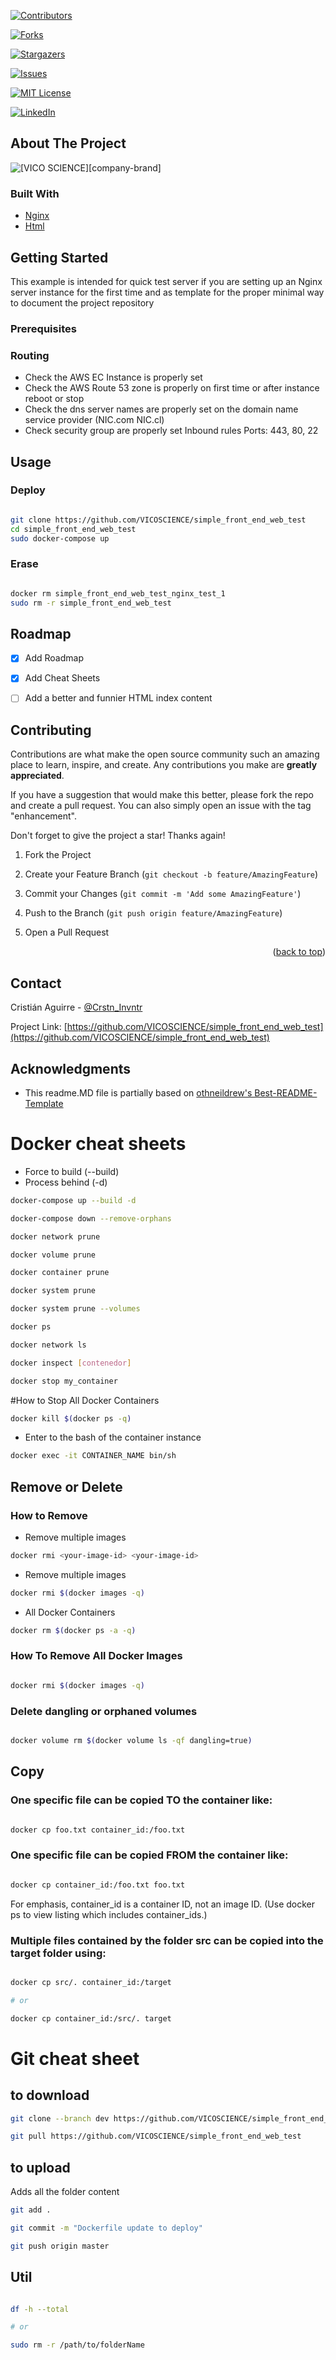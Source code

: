 [![Contributors][contributors-shield]][contributors-url]

[![Forks][forks-shield]][forks-url]

[![Stargazers][stars-shield]][stars-url]

[![Issues][issues-shield]][issues-url]

[![MIT License][license-shield]][license-url]

[![LinkedIn][linkedin-shield]][linkedin-url]


## About The Project
![[VICO SCIENCE][company-brand]](https://i1.wp.com/vicoscience.com/wp-content/uploads/2021/01/imagotipo_vicoscience_presentaciones.png?fit=210%2C100&ssl=1)

### Built With
* [Nginx](https://www.nginx.com/)
* [Html](https://www.w3.org/html/)

 
<!-- GETTING STARTED -->

## Getting Started

This example is intended for quick test server if you are setting up an Nginx server instance for the first time and as template for the proper minimal way to document the project repository

### Prerequisites

### Routing
- Check the AWS EC Instance is properly set 
- Check the AWS Route 53 zone is properly on first time or after instance reboot or stop
- Check the dns server names are properly set on the domain name service provider (NIC.com NIC.cl)
- Check security group are properly set Inbound rules Ports: 443, 80, 22

<!-- USAGE -->
## Usage

### Deploy
```bash

git clone https://github.com/VICOSCIENCE/simple_front_end_web_test
cd simple_front_end_web_test
sudo docker-compose up

```
### Erase
```bash

docker rm simple_front_end_web_test_nginx_test_1
sudo rm -r simple_front_end_web_test

```

<!-- ROADMAP -->
## Roadmap

  

- [x] Add Roadmap
- [x] Add Cheat Sheets
- [ ] Add a better and funnier HTML index content



<!-- CONTRIBUTING -->

## Contributing

  

Contributions are what make the open source community such an amazing place to learn, inspire, and create. Any contributions you make are **greatly appreciated**.

  

If you have a suggestion that would make this better, please fork the repo and create a pull request. You can also simply open an issue with the tag "enhancement".

Don't forget to give the project a star! Thanks again!

  

1. Fork the Project

2. Create your Feature Branch (`git checkout -b feature/AmazingFeature`)

3. Commit your Changes (`git commit -m 'Add some AmazingFeature'`)

4. Push to the Branch (`git push origin feature/AmazingFeature`)

5. Open a Pull Request

  

<p  align="right">(<a  href="#top">back to top</a>)</p>

  
  
  

<!-- LICENSE -->

<!-- CONTACT -->

## Contact

  

Cristián Aguirre - [@Crstn_Invntr](https://twitter.com/Crstn_Invntr) 

Project Link: [https://github.com/VICOSCIENCE/simple_front_end_web_test](https://github.com/VICOSCIENCE/simple_front_end_web_test)

<!-- ACKNOWLEDGMENTS -->

## Acknowledgments

* This readme.MD file is partially based on [othneildrew's Best-README-Template](https://github.com/VICOSCIENCE/simple_front_end_web_test)

<!-- MARKDOWN LINKS & IMAGES -->

[contributors-shield]: https://img.shields.io/github/contributors/VICOSCIENCE/simple_front_end_web_test.svg?style=for-the-badge

[contributors-url]: https://github.com/VICOSCIENCE/simple_front_end_web_test/graphs/contributors

[forks-shield]: https://img.shields.io/github/forks/VICOSCIENCE/simple_front_end_web_test.svg?style=for-the-badge

[forks-url]: https://github.com/VICOSCIENCE/simple_front_end_web_test/network/members

[stars-shield]: https://img.shields.io/github/stars/VICOSCIENCE/simple_front_end_web_test.svg?style=for-the-badge

[stars-url]: https://github.com/VICOSCIENCE/simple_front_end_web_test/stargazers

[issues-shield]: https://img.shields.io/github/issues/VICOSCIENCE/simple_front_end_web_test.svg?style=for-the-badge

[issues-url]: https://github.com/VICOSCIENCE/simple_front_end_web_test/issues

[license-shield]: https://img.shields.io/github/license/VICOSCIENCE/simple_front_end_web_test.svg?style=for-the-badge

[license-url]: https://github.com/VICOSCIENCE/simple_front_end_web_test/blob/master/LICENSE.txt

[linkedin-shield]: https://img.shields.io/badge/-LinkedIn-black.svg?style=for-the-badge&logo=linkedin&colorB=555

[linkedin-url]: https://www.linkedin.com/in/cristianaguirre/

 

# Docker cheat sheets
- Force to build (--build)
- Process behind (-d)
```bash
docker-compose up --build -d
```

```bash
docker-compose down --remove-orphans
```

```bash
docker network prune
```

```bash
docker volume prune
```

```bash
docker container prune
```

```bash
docker system prune
```

```bash
docker system prune --volumes
```

```bash
docker ps
```

```bash
docker network ls
```

```bash
docker inspect [contenedor]
```

```bash
docker stop my_container
```
#How to Stop All Docker Containers

```bash
docker kill $(docker ps -q)
```
- Enter to the bash of the container instance
```bash
docker exec -it CONTAINER_NAME bin/sh
```
## Remove or Delete

### How to Remove 

- Remove multiple images
```bash
docker rmi <your-image-id> <your-image-id>
```
- Remove multiple images
```bash
docker rmi $(docker images -q)
```

- All Docker Containers

```bash
docker rm $(docker ps -a -q)

```

  

### How To Remove All Docker Images

```bash

docker rmi $(docker images -q)

```

### Delete dangling or orphaned volumes

```bash

docker volume rm $(docker volume ls -qf dangling=true)

```
## Copy

### One specific file can be copied TO the container like:

```bash

docker cp foo.txt container_id:/foo.txt

```
### One specific file can be copied FROM the container like:

```bash

docker cp container_id:/foo.txt foo.txt

```
For emphasis, container_id is a container ID, not an image ID. (Use docker ps to view listing which includes container_ids.)

### Multiple files contained by the folder src can be copied into the target folder using:

```bash

docker cp src/. container_id:/target

# or

docker cp container_id:/src/. target

```
# Git cheat sheet
## to download
```bash
git clone --branch dev https://github.com/VICOSCIENCE/simple_front_end_web_test
```
```bash
git pull https://github.com/VICOSCIENCE/simple_front_end_web_test
```
## to upload
Adds all the folder content
```bash
git add .
```
```bash
git commit -m "Dockerfile update to deploy"
```
```bash
git push origin master
```

## Util

```bash

df -h --total

# or

sudo rm -r /path/to/folderName

```
